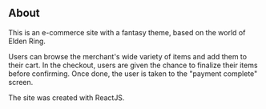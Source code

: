 ## About

This is an e-commerce site with a fantasy theme, based on the world of Elden Ring.

Users can browse the merchant's wide variety of items and add them to their cart. In the checkout, users are given the chance to finalize their items before confirming. Once done, the user is taken to the "payment complete" screen.

The site was created with ReactJS.
